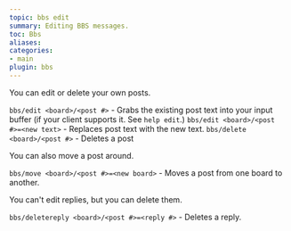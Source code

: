 ```yaml
---
topic: bbs edit
summary: Editing BBS messages.
toc: Bbs
aliases:
categories:
- main
plugin: bbs
---
```

You can edit or delete your own posts.  

`bbs/edit <board>/<post #>` - Grabs the existing post text into your input 
       buffer (if your client supports it.  See `help edit`.)
`bbs/edit <board>/<post #>=<new text>` - Replaces post text with the new text.
`bbs/delete <board>/<post #>` - Deletes a post

You can also move a post around.

`bbs/move <board>/<post #>=<new board>` - Moves a post from one board to another.

You can't edit replies, but you can delete them.

`bbs/deletereply <board>/<post #>=<reply #>` - Deletes a reply.